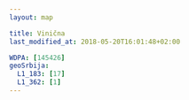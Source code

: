 ```yaml
---
layout: map

title: Vinična
last_modified_at: 2018-05-20T16:01:48+02:00

WDPA: [145426]
geoSrbija:
  L1_183: [17]
  L1_362: [1]
---
```

